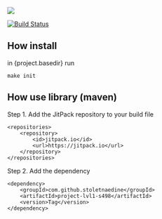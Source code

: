 [![](https://jitpack.io/v/stoletnaedine/project-lvl1-s498.svg)](https://jitpack.io/#stoletnaedine/project-lvl1-s498)

[![Build Status](https://travis-ci.com/stoletnaedine/project-lvl1-s498.svg?branch=master)](https://travis-ci.com/stoletnaedine/project-lvl1-s498)


## How install
in {project.basedir} run

`make init`

## How use library (maven)

Step 1. Add the JitPack repository to your build file

```
<repositories>
	<repository>
	    <id>jitpack.io</id>
	    <url>https://jitpack.io</url>
	</repository>
</repositories>
 ``` 
 	
 Step 2. Add the dependency
 
```
<dependency>
  	<groupId>com.github.stoletnaedine</groupId>
  	<artifactId>project-lvl1-s498</artifactId>
  	<version>Tag</version>
</dependency>
```